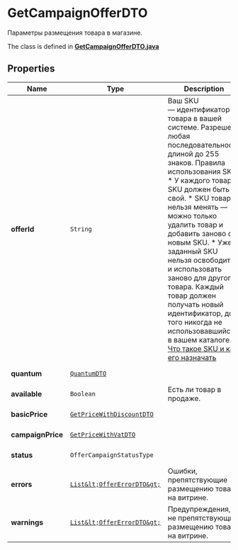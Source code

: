 

# GetCampaignOfferDTO

Параметры размещения товара в магазине.

The class is defined in **[GetCampaignOfferDTO.java](../../src/main/java/org/openapitools/model/GetCampaignOfferDTO.java)**

## Properties

Name | Type | Description | Notes
------------ | ------------- | ------------- | -------------
**offerId** | `String` | Ваш SKU — идентификатор товара в вашей системе.  Разрешена любая последовательность длиной до 255 знаков.  Правила использования SKU:  * У каждого товара SKU должен быть свой.  * SKU товара нельзя менять — можно только удалить товар и добавить заново с новым SKU.  * Уже заданный SKU нельзя освободить и использовать заново для другого товара. Каждый товар должен получать новый идентификатор, до того никогда не использовавшийся в вашем каталоге.  [Что такое SKU и как его назначать](https://yandex.ru/support/marketplace/assortment/add/index.html#fields)  | 
**quantum** | [`QuantumDTO`](QuantumDTO.md) |  |  [optional property]
**available** | `Boolean` | Есть ли товар в продаже.  |  [optional property]
**basicPrice** | [`GetPriceWithDiscountDTO`](GetPriceWithDiscountDTO.md) |  |  [optional property]
**campaignPrice** | [`GetPriceWithVatDTO`](GetPriceWithVatDTO.md) |  |  [optional property]
**status** | `OfferCampaignStatusType` |  |  [optional property]
**errors** | [`List&lt;OfferErrorDTO&gt;`](OfferErrorDTO.md) | Ошибки, препятствующие размещению товара на витрине.  |  [optional property]
**warnings** | [`List&lt;OfferErrorDTO&gt;`](OfferErrorDTO.md) | Предупреждения, не препятствующие размещению товара на витрине.  |  [optional property]










